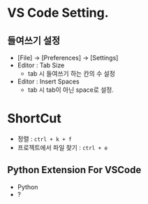 # VS Code Setting.

## 들여쓰기 설정
- [File] -> [Preferences] -> [Settings]
- Editor : Tab Size
  - tab 시 들여쓰기 하는 칸의 수 설정
- Editor : Insert Spaces
  - tab 시 tab이 아닌 space로 설정.

# ShortCut
- 정렬 : `ctrl + k + f`
- 프로젝트에서 파일 찾기 : `ctrl + e`



## Python Extension For VSCode
- Python
- ?
